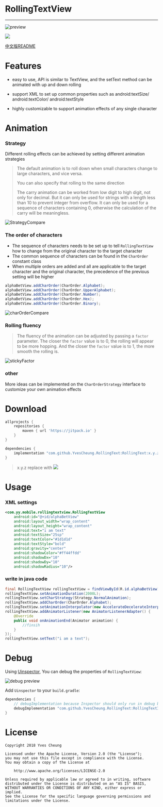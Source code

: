 # RollingTextView

---

![preview][1]

[![](https://jitpack.io/v/YvesCheung/RollingText.svg)](https://jitpack.io/#YvesCheung/RollingText)

[中文版README](README_CN.md)

Features
========

- easy to use, API is similar to TextView, and the setText method can be animated with up and down rolling

- support XML to set up common properties such as android:textSize/ android:textColor/ android:textStyle

- highly customizable to support animation effects of any single character

Animation
========

### Strategy

Different rolling effects can be achieved by setting different animation strategies

> The default animation is to roll down when small characters change to large characters, and vice versa.
>
> You can also specify that rolling to the same direction
>
> The carry animation can be worked from low digit to high digit, not only for decimal. But it can only be used for strings with a length less than 10 to prevent integer from overflow. It can only be used for a sequence of characters containing 0, otherwise the calculation of the carry will be meaningless.

![StrategyCompare][2]

### The order of characters

- The sequence of characters needs to be set up to tell ``RollingTextView`` how to change from the original character to the target character
- The common sequence of characters can be found in the ``CharOrder`` constant class
- When multiple orders are added and all are applicable to the target character and the original character, the precedence of the previous setting will be higher

```java
alphaBetView.addCharOrder(CharOrder.Alphabet);
alphaBetView.addCharOrder(CharOrder.UpperAlphabet);
alphaBetView.addCharOrder(CharOrder.Number);
alphaBetView.addCharOrder(CharOrder.Hex);
alphaBetView.addCharOrder(CharOrder.Binary);
```

![charOrderCompare][3]

### Rolling fluency

> The fluency of the animation can be adjusted by passing a ``factor`` parameter. The closer the ``factor`` value is to 0, the rolling will appear to be more hopping. And the closer the ``factor`` value is to 1, the more smooth the rolling is.

![stickyFactor][4]

### other

More ideas can be implemented on the ``CharOrderStrategy`` interface to customize your own animation effects

Download
========

```groovy
allprojects {
    repositories {
        maven { url 'https://jitpack.io' }
    }
}

dependencies {  
    implementation "com.github.YvesCheung.RollingText:RollingText:x.y.z"
}
```
    
> x.y.z replace with [![](https://jitpack.io/v/YvesCheung/RollingText.svg)](https://jitpack.io/#YvesCheung/RollingText)

Usage
=========

### XML settings

```xml
<com.yy.mobile.rollingtextview.RollingTextView
    android:id="@+id/alphaBetView"
    android:layout_width="wrap_content"
    android:layout_height="wrap_content"
    android:text="i am text"
    android:textSize="25sp" 
    android:textColor="#1d1d1d"
    android:textStyle="bold"
    android:gravity="center"
    android:shadowColor="#ff44ffdd"
    android:shadowDx="10"
    android:shadowDy="10"
    android:shadowRadius="10"/>
```

### write in java code

```java
final RollingTextView rollingTextView = findViewById(R.id.alphaBetView);
rollingTextView.setAnimationDuration(2000L);
rollingTextView.setCharStrategy(Strategy.NormalAnimation);
rollingTextView.addCharOrder(CharOrder.Alphabet);
rollingTextView.setAnimationInterpolator(new AccelerateDecelerateInterpolator());
rollingTextView.addAnimatorListener(new AnimatorListenerAdapter() {
    @Override
    public void onAnimationEnd(Animator animation) {
        //finsih
    }
});
rollingTextView.setText("i am a text");
```

Debug
========

Using [Uinspector](https://github.com/YvesCheung/UInspector), You can debug the properties of `RollingTextView`:

![debug preview](https://raw.githubusercontent.com/YvesCheung/RollingText/master/rollingtextviewinspector/debug.gif)

Add `Uinspector` to your `build.gradle`:

```groovy
dependencies {
    // debugImplementation because Inspector should only run in debug builds.
    debugImplementation "com.github.YvesCheung.RollingText:RollingTextInspector:x.y.z"
}
```

License
========

	Copyright 2018 Yves Cheung
	
   	Licensed under the Apache License, Version 2.0 (the "License");
   	you may not use this file except in compliance with the License.
   	You may obtain a copy of the License at

       	http://www.apache.org/licenses/LICENSE-2.0

   	Unless required by applicable law or agreed to in writing, software
   	distributed under the License is distributed on an "AS IS" BASIS,
   	WITHOUT WARRANTIES OR CONDITIONS OF ANY KIND, either express or implied.
   	See the License for the specific language governing permissions and
   	limitations under the License.


  [1]: https://raw.githubusercontent.com/YvesCheung/RollingText/master/ezgif.com-optimize.gif
  [2]: https://raw.githubusercontent.com/YvesCheung/RollingText/master/StrategyCompare.gif
  [3]: https://raw.githubusercontent.com/YvesCheung/RollingText/master/charOrderCompare.gif
  [4]: https://raw.githubusercontent.com/YvesCheung/RollingText/master/stickyFactor.gif
